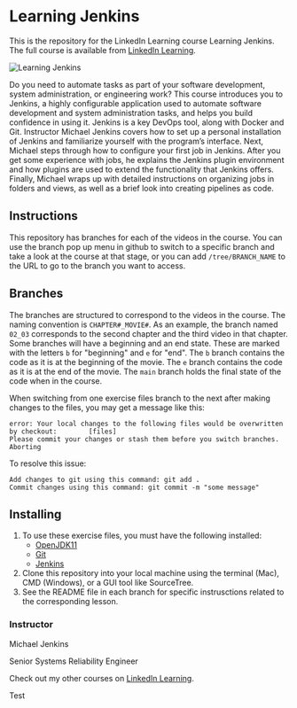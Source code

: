 # Learning Jenkins
This is the repository for the LinkedIn Learning course Learning Jenkins. The full course is available from [LinkedIn Learning][lil-course-url].

![Learning Jenkins][lil-thumbnail-url] 

Do you need to automate tasks as part of your software development, system administration, or engineering work? This course introduces you to Jenkins, a highly configurable application used to automate software development and system administration tasks, and helps you build confidence in using it. Jenkins is a key DevOps tool, along with Docker and Git. Instructor Michael Jenkins covers how to set up a personal installation of Jenkins and familiarize yourself with the program’s interface. Next, Michael steps through how to configure your first job in Jenkins.  After you get some experience with jobs, he explains the Jenkins plugin environment and how plugins are used to extend the functionality that Jenkins offers.  Finally, Michael wraps up with detailed instructions on organizing jobs in folders and views, as well as a brief look into creating pipelines as code.

## Instructions
This repository has branches for each of the videos in the course. You can use the branch pop up menu in github to switch to a specific branch and take a look at the course at that stage, or you can add `/tree/BRANCH_NAME` to the URL to go to the branch you want to access.

## Branches
The branches are structured to correspond to the videos in the course. The naming convention is `CHAPTER#_MOVIE#`. As an example, the branch named `02_03` corresponds to the second chapter and the third video in that chapter. 
Some branches will have a beginning and an end state. These are marked with the letters `b` for "beginning" and `e` for "end". The `b` branch contains the code as it is at the beginning of the movie. The `e` branch contains the code as it is at the end of the movie. The `main` branch holds the final state of the code when in the course.

When switching from one exercise files branch to the next after making changes to the files, you may get a message like this:

    error: Your local changes to the following files would be overwritten by checkout:        [files]
    Please commit your changes or stash them before you switch branches.
    Aborting

To resolve this issue:
	
    Add changes to git using this command: git add .
	Commit changes using this command: git commit -m "some message"

## Installing
1. To use these exercise files, you must have the following installed:
	- [OpenJDK11](https://docs.microsoft.com/en-us/java/openjdk/download)
    - [Git](https://git-scm.com/downloads)
    - [Jenkins](https://www.jenkins.io/download/)
2. Clone this repository into your local machine using the terminal (Mac), CMD (Windows), or a GUI tool like SourceTree.
3. See the README file in each branch for specific instrusctions related to the corresponding lesson.


### Instructor

Michael Jenkins 
                            
Senior Systems Reliability Engineer

                            

Check out my other courses on [LinkedIn Learning](https://www.linkedin.com/learning/instructors/michael-jenkins).

[lil-course-url]: https://www.linkedin.com/learning/learning-jenkins-14423877
[lil-thumbnail-url]: https://cdn.lynda.com/course/3003221/3003221-1638816195844-16x9.jpg




Test

